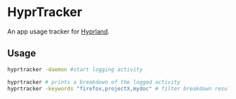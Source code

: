 # HyprTracker

An app usage tracker for [Hyprland](https://github.com/hyprwm/Hyprland).

## Usage
```bash
hyprtracker -daemon #start logging activity

hyprtracker # prints a breakdown of the logged activity
hyprtracker -keywords "firefox,projectX,mydoc" # filter breakdown results with some comma seperated keywords"
```